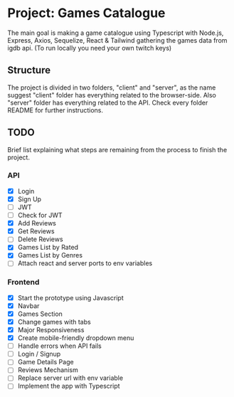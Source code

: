 # Project: Games Catalogue

The main goal is making a game catalogue using Typescript with Node.js, Express, Axios, Sequelize, React & Tailwind gathering the games data from igdb api. (To run locally you need your own twitch keys)

## Structure

The project is divided in two folders, "client" and "server", as the name suggest "client" folder has everything related to the browser-side. Also "server" folder has everything related to the API. Check every folder README for further instructions.

## TODO

Brief list explaining what steps are remaining from the process to finish the project.

### API

- [x] Login
- [X] Sign Up
- [ ] JWT 
- [ ] Check for JWT
- [X] Add Reviews
- [X] Get Reviews
- [ ] Delete Reviews
- [X] Games List by Rated
- [X] Games List by Genres
- [ ] Attach react and server ports to env variables

### Frontend

- [X] Start the prototype using Javascript
- [X] Navbar
- [X] Games Section
- [X] Change games with tabs
- [X] Major Responsiveness
- [X] Create mobile-friendly dropdown menu
- [ ] Handle errors when API fails
- [ ] Login / Signup
- [ ] Game Details Page
- [ ] Reviews Mechanism
- [ ] Replace server url with env variable
- [ ] Implement the app with Typescript

